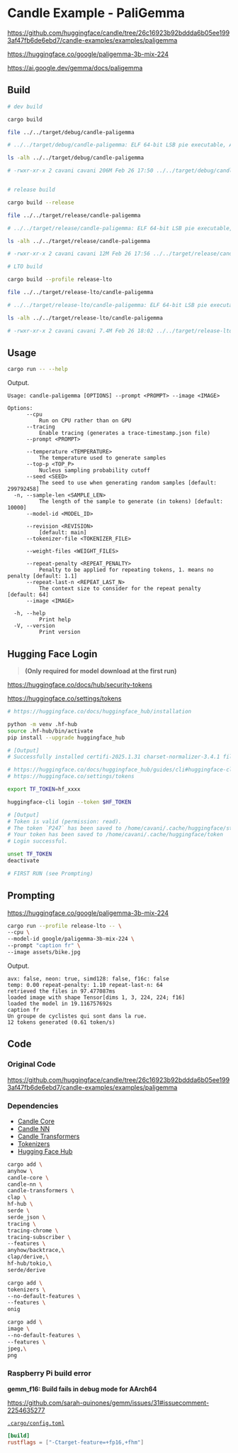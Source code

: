 # Candle Example - PaliGemma

<https://github.com/huggingface/candle/tree/26c16923b92bddda6b05ee1993af47fb6de6ebd7/candle-examples/examples/paligemma>

<https://huggingface.co/google/paligemma-3b-mix-224>

<https://ai.google.dev/gemma/docs/paligemma>

## Build

```sh
# dev build

cargo build

file ../../target/debug/candle-paligemma

# ../../target/debug/candle-paligemma: ELF 64-bit LSB pie executable, ARM aarch64, version 1 (SYSV), dynamically linked, interpreter /lib/ld-linux-aarch64.so.1, BuildID[sha1]=d0ea2904eee531580251cfa1b53849aa3d30eb90, for GNU/Linux 3.7.0, with debug_info, not stripped

ls -alh ../../target/debug/candle-paligemma

# -rwxr-xr-x 2 cavani cavani 206M Feb 26 17:50 ../../target/debug/candle-paligemma


# release build

cargo build --release

file ../../target/release/candle-paligemma

# ../../target/release/candle-paligemma: ELF 64-bit LSB pie executable, ARM aarch64, version 1 (SYSV), dynamically linked, interpreter /lib/ld-linux-aarch64.so.1, BuildID[sha1]=b83b93f2aca36c6da2c4b13f2849d64e7adef55d, for GNU/Linux 3.7.0, not stripped

ls -alh ../../target/release/candle-paligemma

# -rwxr-xr-x 2 cavani cavani 12M Feb 26 17:56 ../../target/release/candle-paligemma

# LTO build

cargo build --profile release-lto

file ../../target/release-lto/candle-paligemma

# ../../target/release-lto/candle-paligemma: ELF 64-bit LSB pie executable, ARM aarch64, version 1 (SYSV), dynamically linked, interpreter /lib/ld-linux-aarch64.so.1, BuildID[sha1]=0b6367f79594d77de3e2e95e888e5f1ccb493daf, for GNU/Linux 3.7.0, stripped

ls -alh ../../target/release-lto/candle-paligemma

# -rwxr-xr-x 2 cavani cavani 7.4M Feb 26 18:02 ../../target/release-lto/candle-paligemma
```

## Usage

```sh
cargo run -- --help
```

Output.

```text
Usage: candle-paligemma [OPTIONS] --prompt <PROMPT> --image <IMAGE>

Options:
      --cpu
          Run on CPU rather than on GPU
      --tracing
          Enable tracing (generates a trace-timestamp.json file)
      --prompt <PROMPT>

      --temperature <TEMPERATURE>
          The temperature used to generate samples
      --top-p <TOP_P>
          Nucleus sampling probability cutoff
      --seed <SEED>
          The seed to use when generating random samples [default: 299792458]
  -n, --sample-len <SAMPLE_LEN>
          The length of the sample to generate (in tokens) [default: 10000]
      --model-id <MODEL_ID>

      --revision <REVISION>
          [default: main]
      --tokenizer-file <TOKENIZER_FILE>

      --weight-files <WEIGHT_FILES>

      --repeat-penalty <REPEAT_PENALTY>
          Penalty to be applied for repeating tokens, 1. means no penalty [default: 1.1]
      --repeat-last-n <REPEAT_LAST_N>
          The context size to consider for the repeat penalty [default: 64]
      --image <IMAGE>

  -h, --help
          Print help
  -V, --version
          Print version
```

## Hugging Face Login

> **(Only required for model download at the first run)**

<https://huggingface.co/docs/hub/security-tokens>

<https://huggingface.co/settings/tokens>

```sh
# https://huggingface.co/docs/huggingface_hub/installation

python -m venv .hf-hub
source .hf-hub/bin/activate
pip install --upgrade huggingface_hub

# [Output]
# Successfully installed certifi-2025.1.31 charset-normalizer-3.4.1 filelock-3.17.0 fsspec-2025.2.0 huggingface_hub-0.29.1 idna-3.10 packaging-24.2 pyyaml-6.0.2 requests-2.32.3 tqdm-4.67.1 typing-extensions-4.12.2 urllib3-2.3.0

# https://huggingface.co/docs/huggingface_hub/guides/cli#huggingface-cli-login
# https://huggingface.co/settings/tokens

export TF_TOKEN=hf_xxxx

huggingface-cli login --token $HF_TOKEN

# [Output]
# Token is valid (permission: read).
# The token `P247` has been saved to /home/cavani/.cache/huggingface/stored_tokens
# Your token has been saved to /home/cavani/.cache/huggingface/token
# Login successful.

unset TF_TOKEN
deactivate

# FIRST RUN (see Prompting)
```

## Prompting

<https://huggingface.co/google/paligemma-3b-mix-224>

```sh
cargo run --profile release-lto -- \
--cpu \
--model-id google/paligemma-3b-mix-224 \
--prompt "caption fr" \
--image assets/bike.jpg
```

Output.

```text
avx: false, neon: true, simd128: false, f16c: false
temp: 0.00 repeat-penalty: 1.10 repeat-last-n: 64
retrieved the files in 97.477087ms
loaded image with shape Tensor[dims 1, 3, 224, 224; f16]
loaded the model in 19.116757692s
caption fr
Un groupe de cyclistes qui sont dans la rue.
12 tokens generated (0.61 token/s)
```

## Code

### Original Code

<https://github.com/huggingface/candle/tree/26c16923b92bddda6b05ee1993af47fb6de6ebd7/candle-examples/examples/paligemma>

### Dependencies

- [Candle Core](https://crates.io/crates/candle-core)
- [Candle NN](https://crates.io/crates/candle-nn)
- [Candle Transformers](https://crates.io/crates/candle-transformers)
- [Tokenizers](https://crates.io/crates/tokenizers)
- [Hugging Face Hub](https://crates.io/crates/hf-hub)

```sh
cargo add \
anyhow \
candle-core \
candle-nn \
candle-transformers \
clap \
hf-hub \
serde \
serde_json \
tracing \
tracing-chrome \
tracing-subscriber \
--features \
anyhow/backtrace,\
clap/derive,\
hf-hub/tokio,\
serde/derive

cargo add \
tokenizers \
--no-default-features \
--features \
onig

cargo add \
image \
--no-default-features \
--features \
jpeg,\
png
```

### Raspberry Pi build error

**gemm_f16: Build fails in debug mode for AArch64**

<https://github.com/sarah-quinones/gemm/issues/31#issuecomment-2254635277>

[`.cargo/config.toml`](./.cargo/config.toml)

```toml
[build]
rustflags = ["-Ctarget-feature=+fp16,+fhm"]
```
